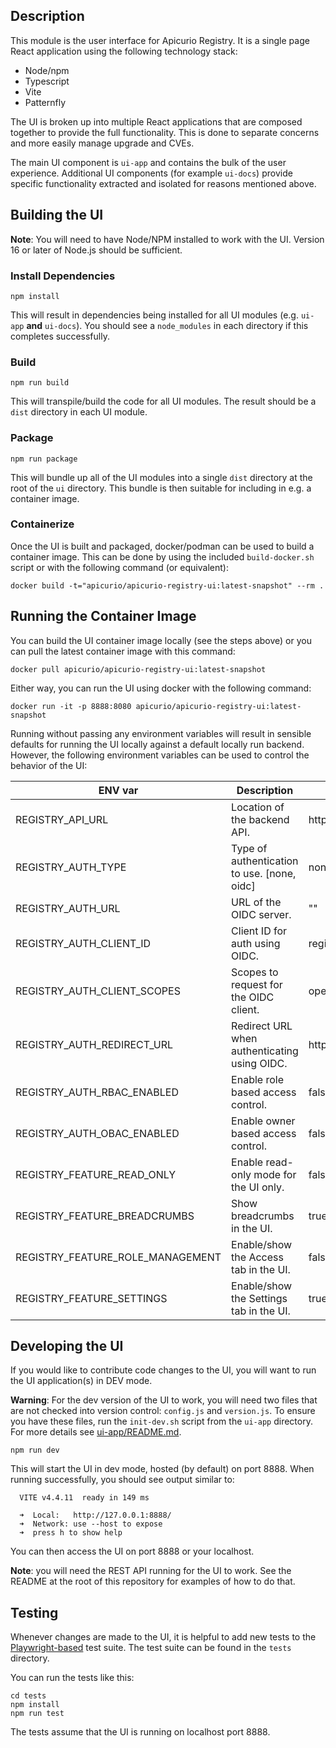 ## Description
This module is the user interface for Apicurio Registry.  It is a single page React application
using the following technology stack:

* Node/npm
* Typescript
* Vite
* Patternfly

The UI is broken up into multiple React applications that are composed together to provide the
full functionality.  This is done to separate concerns and more easily manage upgrade and CVEs.

The main UI component is `ui-app` and contains the bulk of the user experience.  Additional UI
components (for example `ui-docs`) provide specific functionality extracted and isolated for
reasons mentioned above.

## Building the UI
**Note**: You will need to have Node/NPM installed to work with the UI.  Version 16 or later of Node.js 
should be sufficient.

### Install Dependencies

```
npm install
```

This will result in dependencies being installed for all UI modules (e.g. `ui-app` **and** `ui-docs`).
You should see a `node_modules` in each directory if this completes successfully.

### Build
```
npm run build
```

This will transpile/build the code for all UI modules.  The result should be a `dist` directory in
each UI module.

### Package
```
npm run package
```

This will bundle up all of the UI modules into a single `dist` directory at the root of the `ui` 
directory.  This bundle is then suitable for including in e.g. a container image.

### Containerize
Once the UI is built and packaged, docker/podman can be used to build a container image.  This
can be done by using the included `build-docker.sh` script or with the following command (or
equivalent):

```
docker build -t="apicurio/apicurio-registry-ui:latest-snapshot" --rm .
```

## Running the Container Image
You can build the UI container image locally (see the steps above) or you can pull the latest
container image with this command:

```
docker pull apicurio/apicurio-registry-ui:latest-snapshot
```

Either way, you can run the UI using docker with the following command:

```
docker run -it -p 8888:8080 apicurio/apicurio-registry-ui:latest-snapshot
```

Running without passing any environment variables will result in sensible defaults for running
the UI locally against a default locally run backend.  However, the following environment
variables can be used to control the behavior of the UI:

| ENV var     | Description | Default |
| ----------- | ----------- | ------- |
| REGISTRY_API_URL | Location of the backend API. | http://localhost:8080/apis/registry/v2 |
| REGISTRY_AUTH_TYPE | Type of authentication to use. [none, oidc] | none |
| REGISTRY_AUTH_URL | URL of the OIDC server. | "" |
| REGISTRY_AUTH_CLIENT_ID | Client ID for auth using OIDC. | registry-ui |
| REGISTRY_AUTH_CLIENT_SCOPES | Scopes to request for the OIDC client. | openid profile email offline_token |
| REGISTRY_AUTH_REDIRECT_URL | Redirect URL when authenticating using OIDC. | http://localhost:8888 |
| REGISTRY_AUTH_RBAC_ENABLED | Enable role based access control. | false |
| REGISTRY_AUTH_OBAC_ENABLED | Enable owner based access control. | false |
| REGISTRY_FEATURE_READ_ONLY | Enable read-only mode for the UI only. | false |
| REGISTRY_FEATURE_BREADCRUMBS | Show breadcrumbs in the UI. | true |
| REGISTRY_FEATURE_ROLE_MANAGEMENT | Enable/show the Access tab in the UI. | false |
| REGISTRY_FEATURE_SETTINGS | Enable/show the Settings tab in the UI. | true |


## Developing the UI

If you would like to contribute code changes to the UI, you will want to run the UI application(s)
in DEV mode.

**Warning**: For the dev version of the UI to work, you will need two files that are not checked into
version control:  `config.js` and `version.js`.  To ensure you have these files, run the `init-dev.sh`
script from the `ui-app` directory.  For more details see [ui-app/README.md](ui-app/README.md).

```
npm run dev
```

This will start the UI in dev mode, hosted (by default) on port 8888.  When running successfully,
you should see output similar to:

```
  VITE v4.4.11  ready in 149 ms

  ➜  Local:   http://127.0.0.1:8888/
  ➜  Network: use --host to expose
  ➜  press h to show help
```

You can then access the UI on port 8888 or your localhost.

**Note**:  you will need the REST API running for the UI to work.  See the README at the root of
this repository for examples of how to do that.


## Testing
Whenever changes are made to the UI, it is helpful to add new tests to the [Playwright-based](https://playwright.dev/)
test suite.  The test suite can be found in the `tests` directory.

You can run the tests like this:

```
cd tests
npm install
npm run test
```

The tests assume that the UI is running on localhost port 8888.

